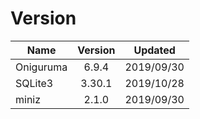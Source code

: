 # Version

|   Name    | Version |  Updated   |
| --------- | :-----: | :--------: |
| Oniguruma |  6.9.4  | 2019/09/30 |
| SQLite3   | 3.30.1  | 2019/10/28 |
| miniz     |  2.1.0  | 2019/09/30 |
